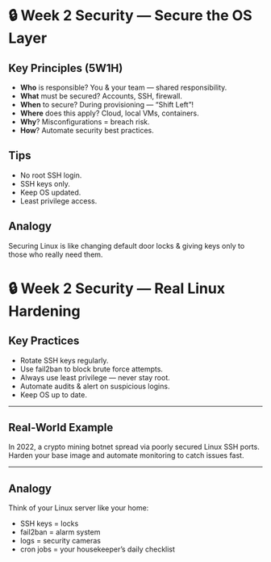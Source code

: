 # 🔒 Week 2 Security — Secure the OS Layer

## Key Principles (5W1H)
- **Who** is responsible? You & your team — shared responsibility.
- **What** must be secured? Accounts, SSH, firewall.
- **When** to secure? During provisioning — “Shift Left”!
- **Where** does this apply? Cloud, local VMs, containers.
- **Why**? Misconfigurations = breach risk.
- **How**? Automate security best practices.

## Tips
- No root SSH login.
- SSH keys only.
- Keep OS updated.
- Least privilege access.

## Analogy
Securing Linux is like changing default door locks & giving keys only to those who really need them.

# 🔒 Week 2 Security — Real Linux Hardening

## Key Practices

- Rotate SSH keys regularly.
- Use fail2ban to block brute force attempts.
- Always use least privilege — never stay root.
- Automate audits & alert on suspicious logins.
- Keep OS up to date.

---

## Real-World Example

In 2022, a crypto mining botnet spread via poorly secured Linux SSH ports.  
Harden your base image and automate monitoring to catch issues fast.

---

## Analogy

Think of your Linux server like your home:
- SSH keys = locks
- fail2ban = alarm system
- logs = security cameras
- cron jobs = your housekeeper’s daily checklist
